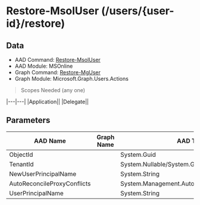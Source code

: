 # Restore-MsolUser (/users/{user-id}/restore)

## Data

+ AAD Command: [Restore-MsolUser](https://docs.microsoft.com/en-us/powershell/module/MSOnline/Restore-MsolUser)
+ AAD Module: MSOnline
+ Graph Command: [Restore-MgUser](https://docs.microsoft.com/en-us/powershell/module/Microsoft.Graph.Users.Actions/Restore-MgUser)
+ Graph Module: Microsoft.Graph.Users.Actions

> Scopes Needed (any one)

|---|---|
|Application||
|Delegate||

## Parameters

|AAD Name|Graph Name|AAD Type|Graph Type|Infos|
|---|---|---|---|---|
|ObjectId||System.Guid|||
|TenantId||System.Nullable/System.Guid|||
|NewUserPrincipalName||System.String|||
|AutoReconcileProxyConflicts||System.Management.Automation.SwitchParameter|||
|UserPrincipalName||System.String|||

